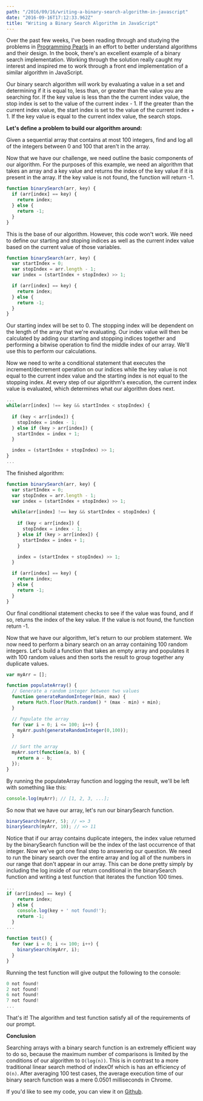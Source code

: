 ```yaml
---
path: "/2016/09/16/writing-a-binary-search-algorithm-in-javascript"
date: "2016-09-16T17:12:33.962Z"
title: "Writing a Binary Search Algorithm in JavaScript"
---
```


Over the past few weeks, I've been reading through and studying the problems in [Programming Pearls](https://www.amazon.com/Programming-Pearls-2nd-Jon-Bentley/dp/0201657880/ref=sr_1_1?ie=UTF8&qid=1510196681&sr=8-1&keywords=programming+pearls) in an effort to better understand algorithms and their design. In the book, there's an excellent example of a binary search implementation. Working through the solution really caught my interest and inspired me to work through a front end implementation of a similar algorithm in JavaScript.  

Our binary search algorithm will work by evaluating a value in a set and determining if it is equal to, less than, or greater than the value you are searching for. If the key value is less than the the current index value, the stop index is set to the value of the current index - 1. If the greater than the current index value, the start index is set to the value of the current index + 1. If the key value is equal to the current index value, the search stops.  

**Let's define a problem to build our algorithm around:**  

Given a sequential array that contains at most 100 integers, find and log all of the integers between 0 and 100 that aren't in the array.  

Now that we have our challenge, we need outline the basic components of our algorithm. For the purposes of this example, we need an algorithm that takes an array and a key value and returns the index of the key value if it is present in the array. If the key value is not found, the function will return -1.  

```js
function binarySearch(arr, key) {
  if (arr[index] == key) {
    return index;
  } else {
    return -1;
  }
}
```  

This is the base of our algorithm. However, this code won't work. We need to define our starting and stoping indices as well as the current index value based on the current value of those variables.  

```js
function binarySearch(arr, key) {
  var startIndex = 0;
  var stopIndex = arr.length - 1;
  var index = (startIndex + stopIndex) >> 1;

  if (arr[index] == key) {
    return index;
  } else {
    return -1;
  }
}
```  

Our starting index will be set to 0. The stopping index will be dependent on the length of the array that we're evaluating. Our index value will then be calculated by adding our starting and stopping indices together and performing a bitwise operation to find the middle index of our array. We'll use this to perform our calculations.  

Now we need to write a conditional statement that executes the increment/decrement operation on our indices while the key value is not equal to the current index value and the starting index is not equal to the stopping index. At every step of our algorithm's execution, the current index value is evaluated, which determines what our algorithm does next.  

```js
...
while(arr[index] !== key && startIndex < stopIndex) {
  
  if (key < arr[index]) {
    stopIndex = index - 1;
  } else if (key > arr[index]) {
    startIndex = index + 1;
  }

  index = (startIndex + stopIndex) >> 1;
}
...
```  

The finished algorithm:  

```js
function binarySearch(arr, key) {
  var startIndex = 0;
  var stopIndex = arr.length - 1;
  var index = (startIndex + stopIndex) >> 1;

  while(arr[index] !== key && startIndex < stopIndex) {
  
    if (key < arr[index]) {
      stopIndex = index - 1;
    } else if (key > arr[index]) {
      startIndex = index + 1;
    }

    index = (startIndex + stopIndex) >> 1;
  }

  if (arr[index] == key) {
    return index;
  } else {
    return -1;
  }
}
```  

Our final conditional statement checks to see if the value was found, and if so, returns the index of the key value. If the value is not found, the function return -1.  

Now that we have our algorithm, let's return to our problem statement. We now need to perform a binary search on an array containing 100 random integers. Let's build a function that takes an empty array and populates it with 100 random values and then sorts the result to group together any duplicate values.  

```js
var myArr = [];

function populateArray() {
  // Generate a random integer between two values
  function generateRandomInteger(min, max) {
    return Math.floor(Math.random() * (max - min) + min);
  }

  // Populate the array
  for (var i = 0; i <= 100; i++) {
    myArr.push(generateRandomInteger(0,100));
  }

  // Sort the array
  myArr.sort(function(a, b) {
    return a - b;
  });
}
```  

By running the populateArray function and logging the result, we'll be left with something like this:  

```js
console.log(myArr); // [1, 2, 3, ...];
```  

So now that we have our array, let's run our binarySearch function.  

```js
binarySearch(myArr, 5); // => 3
binarySearch(myArr, 10); // => 11
```

Notice that if our array contains duplicate integers, the index value returned by the binarySearch function will be the index of the last occurrence of that integer. Now we've got one final step to answering our question. We need to run the binary search over the entire array and log all of the numbers in our range that don't appear in our array. This can be done pretty simply by including the log inside of our return conditional in the binarySearch function and writing a test function that iterates the function 100 times.  

```js
...
if (arr[index] == key) {
    return index;
  } else {
    console.log(key + ' not found!');
    return -1;
  }
...
```  

```js
function test() {
  for (var i = 0; i <= 100; i++) {
    binarySearch(myArr, i);
  }
}
```  

Running the test function will give output the following to the console:  

```js
0 not found!
2 not found!
6 not found!
7 not found!
...
```  

That's it! The algorithm and test function satisfy all of the requirements of our prompt.  

**Conclusion** 

Searching arrays with a binary search function is an extremely efficient way to do so, because the maximum number of comparisons is limited by the conditions of our algorithm to `O(log(n))`. This is in contrast to a more traditional linear search method of indexOf which is has an efficiency of `O(n)`. After averaging 100 test cases, the average execution time of our binary search function was a mere 0.0501 milliseconds in Chrome.  

If you'd like to see my code, you can view it on [Github](https://gist.github.com/tylerreckart/fa0433056fea20a0d11b4358c17dca8d).  